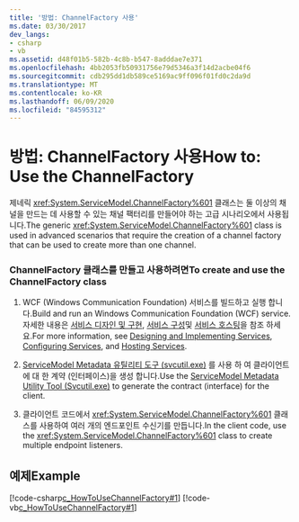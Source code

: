 ```yaml
---
title: '방법: ChannelFactory 사용'
ms.date: 03/30/2017
dev_langs:
- csharp
- vb
ms.assetid: d48f01b5-582b-4c8b-b547-8adddae7e371
ms.openlocfilehash: 4bb2053fb50931756e79d5346a3f14d2acbe04f6
ms.sourcegitcommit: cdb295dd1db589ce5169ac9ff096f01fd0c2da9d
ms.translationtype: MT
ms.contentlocale: ko-KR
ms.lasthandoff: 06/09/2020
ms.locfileid: "84595312"
---
```

# <a name="how-to-use-the-channelfactory"></a><span data-ttu-id="f06f4-102">방법: ChannelFactory 사용</span><span class="sxs-lookup"><span data-stu-id="f06f4-102">How to: Use the ChannelFactory</span></span>
<span data-ttu-id="f06f4-103">제네릭 <xref:System.ServiceModel.ChannelFactory%601> 클래스는 둘 이상의 채널을 만드는 데 사용할 수 있는 채널 팩터리를 만들어야 하는 고급 시나리오에서 사용됩니다.</span><span class="sxs-lookup"><span data-stu-id="f06f4-103">The generic <xref:System.ServiceModel.ChannelFactory%601> class is used in advanced scenarios that require the creation of a channel factory that can be used to create more than one channel.</span></span>  
  
### <a name="to-create-and-use-the-channelfactory-class"></a><span data-ttu-id="f06f4-104">ChannelFactory 클래스를 만들고 사용하려면</span><span class="sxs-lookup"><span data-stu-id="f06f4-104">To create and use the ChannelFactory class</span></span>  
  
1. <span data-ttu-id="f06f4-105">WCF (Windows Communication Foundation) 서비스를 빌드하고 실행 합니다.</span><span class="sxs-lookup"><span data-stu-id="f06f4-105">Build and run an Windows Communication Foundation (WCF) service.</span></span> <span data-ttu-id="f06f4-106">자세한 내용은 [서비스 디자인 및 구현](../designing-and-implementing-services.md), [서비스 구성](../configuring-services.md)및 [서비스 호스팅](../hosting-services.md)을 참조 하세요.</span><span class="sxs-lookup"><span data-stu-id="f06f4-106">For more information, see [Designing and Implementing Services](../designing-and-implementing-services.md), [Configuring Services](../configuring-services.md), and [Hosting Services](../hosting-services.md).</span></span>  
  
2. <span data-ttu-id="f06f4-107">[ServiceModel Metadata 유틸리티 도구 (svcutil.exe)](../servicemodel-metadata-utility-tool-svcutil-exe.md) 를 사용 하 여 클라이언트에 대 한 계약 (인터페이스)을 생성 합니다.</span><span class="sxs-lookup"><span data-stu-id="f06f4-107">Use the [ServiceModel Metadata Utility Tool (Svcutil.exe)](../servicemodel-metadata-utility-tool-svcutil-exe.md) to generate the contract (interface) for the client.</span></span>  
  
3. <span data-ttu-id="f06f4-108">클라이언트 코드에서 <xref:System.ServiceModel.ChannelFactory%601> 클래스를 사용하여 여러 개의 엔드포인트 수신기를 만듭니다.</span><span class="sxs-lookup"><span data-stu-id="f06f4-108">In the client code, use the <xref:System.ServiceModel.ChannelFactory%601> class to create multiple endpoint listeners.</span></span>  
  
## <a name="example"></a><span data-ttu-id="f06f4-109">예제</span><span class="sxs-lookup"><span data-stu-id="f06f4-109">Example</span></span>  
 [!code-csharp[c_HowToUseChannelFactory#1](../../../../samples/snippets/csharp/VS_Snippets_CFX/c_howtousechannelfactory/cs/source.cs#1)]
 [!code-vb[c_HowToUseChannelFactory#1](../../../../samples/snippets/visualbasic/VS_Snippets_CFX/c_howtousechannelfactory/vb/source.vb#1)]
